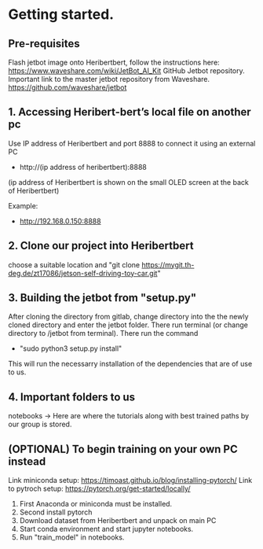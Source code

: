 # Getting started.
## Pre-requisites
Flash jetbot image onto Heribertbert, follow the instructions here: https://www.waveshare.com/wiki/JetBot_AI_Kit
GitHub Jetbot repository.  
Important link to the master jetbot repository from Waveshare.  
https://github.com/waveshare/jetbot 

## 1. Accessing Heribert-bert’s local file on another pc 

Use IP address of Heribertbert and port 8888 to connect it using an external PC 

- http://(ip address of heribertbert):8888 

(ip address of Heribertbert is shown on the small OLED screen at the back of Heribertbert) 

Example: 

- http://192.168.0.150:8888 

## 2. Clone our project into Heribertbert 

choose a suitable location and "git clone https://mygit.th-deg.de/zt17086/jetson-self-driving-toy-car.git"  

## 3. Building the jetbot from "setup.py"

After cloning the directory from gitlab, change directory into the the newly cloned directory and enter the jetbot folder. There run terminal (or change directory to /jetbot from terminal). There run the command 
- "sudo python3 setup.py install"

This will run the necessarry installation of the dependencies that are of use to us. 

## 4. Important folders to us 
notebooks -> Here are where the tutorials along with best trained paths by our group is stored.  

## (OPTIONAL) To begin training on your own PC instead
Link miniconda setup: https://timoast.github.io/blog/installing-pytorch/ 
Link to pytroch setup: https://pytorch.org/get-started/locally/ 
1. First Anaconda or miniconda must be installed. 
2. Second install pytorch
3. Download dataset from Heribertbert and unpack on main PC
4. Start conda environment and start jupyter notebooks.
5. Run "train_model" in notebooks.